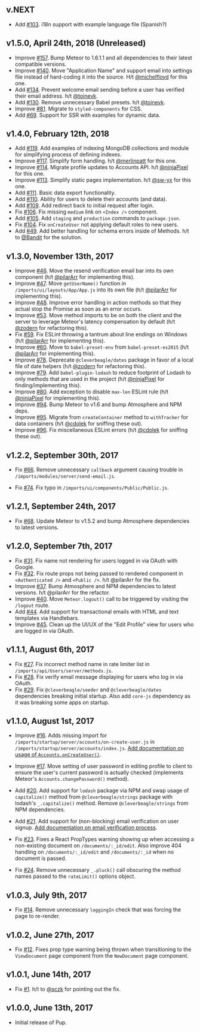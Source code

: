 ## v.NEXT

- Add [#103](https://github.com/cleverbeagle/pup/issues/103). i18n support with example language file (Spanish?)


## v1.5.0, April 24th, 2018 (Unreleased)

- Improve [#157](https://github.com/cleverbeagle/pup/issues/157). Bump Meteor to 1.6.1.1 and all dependencies to their latest compatible versions.
- Improve [#140](https://github.com/cleverbeagle/pup/issues/130). Move "Application Name" and support email into settings file instead of hard-coding it into the source. H/t [@michelfloyd](https://github.com/michelfloyd) for this one.
- Add [#134](https://github.com/cleverbeagle/pup/issues/134). Prevent welcome email sending before a user has verified their email address. h/t [@toinevk](https://github.com/toinevk).
- Add [#130](https://github.com/cleverbeagle/pup/issues/130). Remove unnecessary Babel presets. h/t [@toinevk](https://github.com/toinevk).
- Improve [#81](https://github.com/cleverbeagle/pup/issues/81). Migrate to `styled-components` for CSS.
- Add [#69](https://github.com/cleverbeagle/pup/issues/69). Support for SSR with examples for dynamic data.

## v1.4.0, February 12th, 2018

- Add [#119](https://github.com/cleverbeagle/pup/issues/119). Add examples of indexing MongoDB collections and module for simplifying process of defining indexes.
- Improve [#117](https://github.com/cleverbeagle/pup/issues/117). Simplify form handling. h/t [@merlinpatt](https://github.com/merlinpatt) for this one.
- Improve [#114](https://github.com/cleverbeagle/pup/issues/114). Migrate profile updates to Accounts API. h/t [@ninjaPixel](https://github.com/ninjaPixel) for this one.
- Improve [#113](https://github.com/cleverbeagle/pup/issues/113). Simplify static pages implementation. h/t [@sw-yx](https://github.com/sw-yx) for this one.
- Add [#111](https://github.com/cleverbeagle/pup/issues/111). Basic data export functionality.
- Add [#110](https://github.com/cleverbeagle/pup/issues/110). Ability for users to delete their accounts (and data).
- Add [#109](https://github.com/cleverbeagle/pup/issues/109). Add redirect back to initial request after login.
- Fix [#106](https://github.com/cleverbeagle/pup/issues/106). Fix missing `medium` link on `<Index />` component.
- Add [#105](https://github.com/cleverbeagle/pup/issues/105). Add `staging` and `production` commands to `package.json`.
- Fix [#104](https://github.com/cleverbeagle/pup/issues/104). Fix `onCreateUser` not applying default roles to new users.
- Add [#49](https://github.com/cleverbeagle/pup/issues/49). Add better handling for schema errors inside of Methods. h/t to [@Bandit](https://github.com/Bandit) for the solution.

## v1.3.0, November 13th, 2017

- Improve [#46](https://github.com/cleverbeagle/pup/issues/46). Move the resend verification email bar into its own component (h/t [@pilarArr](https://github.com/pilarArr) for implementing this).
- Improve [#47](https://github.com/cleverbeagle/pup/issues/47). Move `getUserName()` function in `/imports/ui/layouts/App/App.js` into its own file (h/t [@pilarArr](https://github.com/pilarArr) for implementing this).
- Improve [#48](https://github.com/cleverbeagle/pup/issues/48). Improve error handling in action methods so that they actual stop the Promise as soon as an error occurs.
- Improve [#53](https://github.com/cleverbeagle/pup/issues/53). Move method imports to be on both the client and the server to leverage Meteor's latency compensation by default (h/t [@zodern](https://github.com/zodern) for refactoring this).
- Fix [#59](https://github.com/cleverbeagle/pup/issues/59). Fix ESLint throwing a tantrum about line endings on Windows (h/t [@pilarArr](https://github.com/pilarArr) for implementing this).
- Improve [#60](https://github.com/cleverbeagle/pup/issues/60). Move to `babel-preset-env` from `babel-preset-es2015` (h/t [@pilarArr](https://github.com/pilarArr) for implementing this).
- Improve [#78](https://github.com/cleverbeagle/pup/issues/78). Deprecate `@cleverbeagle/dates` package in favor of a local file of date helpers (h/t [@zodern](https://github.com/zodern) for refactoring this).
- Improve [#79](https://github.com/cleverbeagle/pup/issues/79). Add `babel-plugin-lodash` to reduce footprint of Lodash to only methods that are used in the project (h/t [@ninjaPixel](https://github.com/ninjaPixel) for finding/implementing this).
- Improve [#80](https://github.com/cleverbeagle/pup/issues/80). Add exception to disable `max-len` ESLint rule (h/t [@ninjaPixel](https://github.com/ninjaPixel) for implementing this).
- Improve [#94](https://github.com/cleverbeagle/pup/issues/94). Bump Meteor to v1.6 and bump Atmosphere and NPM deps.
- Improve [#95](https://github.com/cleverbeagle/pup/issues/95). Migrate from `createContainer` method to `withTracker` for data containers (h/t [@cdolek](https://github.com/cdolek) for sniffing these out).
- Improve [#96](https://github.com/cleverbeagle/pup/issues/96). Fix miscellaneous ESLint errors (h/t [@cdolek](https://github.com/cdolek) for sniffing these out).

## v1.2.2, September 30th, 2017

- Fix [#66](https://github.com/cleverbeagle/pup/issues/66). Remove unnecessary `callback` argument causing trouble in `/imports/modules/server/send-email.js`.

- Fix [#74](https://github.com/cleverbeagle/pup/issues/74). Fix typo in `/imports/ui/components/Public/Public.js`.

## v1.2.1, September 24th, 2017

- Fix [#68](https://github.com/cleverbeagle/pup/issues/68). Update Meteor to v1.5.2 and bump Atmosphere dependencies to latest versions.

## v1.2.0, September 7th, 2017

- Fix [#31](https://github.com/cleverbeagle/pup/issues/31). Fix name not rendering for users logged in via OAuth with Google.
- Fix [#32](https://github.com/cleverbeagle/pup/issues/32). Fix route props not being passed to rendered component in `<Authenticated />` and `<Public />`. h/t @pilarArr for the fix.
- Improve [#37](https://github.com/cleverbeagle/pup/issues/37). Bump Atmosphere and NPM dependencies to latest versions. h/t @pilarArr for the refactor.
- Improve [#40](https://github.com/cleverbeagle/pup/issues/40). Move `Meteor.logout()` call to be triggered by visiting the `/logout` route.
- Add [#44](https://github.com/cleverbeagle/pup/issues/44). Add support for transactional emails with HTML and text templates via Handlebars.
- Improve [#45](https://github.com/cleverbeagle/pup/issues/45). Clean up the UI/UX of the "Edit Profile" view for users who are logged in via OAuth.

## v1.1.1, August 6th, 2017

- Fix [#27](https://github.com/cleverbeagle/pup/issues/27). Fix incorrect method name in rate limiter list in `/imports/api/Users/server/methods.js`.
- Fix [#28](https://github.com/cleverbeagle/pup/issues/28). Fix verify email message displaying for users who log in via OAuth.
- Fix [#29](https://github.com/cleverbeagle/pup/issues/29). Fix `@cleverbeagle/seeder` and `@cleverbeagle/dates` dependencies breaking initial startup. Also add `core-js` dependency as it was breaking some apps on startup.

## v1.1.0, August 1st, 2017

- Improve [#16](https://github.com/cleverbeagle/pup/issues/16). Adds missing import for `/imports/startup/server/accounts/on-create-user.js` in `/imports/startup/server/accounts/index.js`.
 [Add documentation on usage of `Accounts.onCreateUser()`](/pup/v1/accounts/on-create-user-hook).

- Improve [#17](https://github.com/cleverbeagle/pup/issues/17). Move setting of user password in editing profile to client to ensure the user's current password is actually checked (implements Meteor's `Accounts.changePassword()` method).

- Add [#20](https://github.com/cleverbeagle/pup/issues/20). Add support for `lodash` package via NPM and swap usage of `capitalize()` method from `@cleverbeagle/strings` package with lodash's `_.capitalize()` method. Remove `@cleverbeagle/strings` from NPM dependencies.

- Add [#21](https://github.com/cleverbeagle/pup/issues/21). Add support for (non-blocking) email verification on user signup. [Add documentation on email verification process](/pup/v1/accounts/email-verification).

- Fix [#23](https://github.com/cleverbeagle/pup/issues/23). Fixes a React PropTypes warning showing up when accessing a non-existing document on `/documents/:_id/edit`. Also improve 404 handling on `/documents/:_id/edit` and `/documents/:_id` when no document is passed.

- Fix [#24](https://github.com/cleverbeagle/pup/issues/24). Remove unnecessary `_.pluck()` call obscuring the method names passed to the `rateLimit()` options object.

## v1.0.3, July 9th, 2017

- Fix [#14](https://github.com/cleverbeagle/pup/issues/14). Remove unnecessary `loggingIn` check that was forcing the page to re-render.

## v1.0.2, June 27th, 2017

- Fix [#12](https://github.com/cleverbeagle/pup/issues/12). Fixes prop type warning being thrown when transitioning to the `ViewDocument` page component from the `NewDocument` page component.

## v1.0.1, June 14th, 2017

- Fix [#1](https://github.com/cleverbeagle/pup/issues/1). h/t to [@sczk](https://github.com/sczk) for pointing out the fix.

## v1.0.0, June 13th, 2017

- Initial release of Pup.
